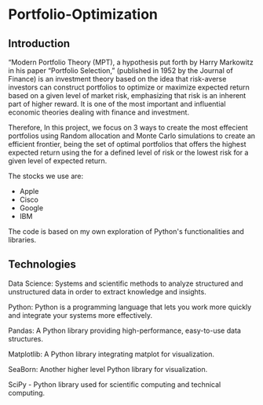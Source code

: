 # Portfolio-Optimization

## Introduction

“Modern Portfolio Theory (MPT), a hypothesis put forth by Harry Markowitz in his paper “Portfolio Selection,” (published in 1952 by the Journal of Finance) is an investment theory based on the idea that risk-averse investors can construct portfolios to optimize or maximize expected return based on a given level of market risk, emphasizing that risk is an inherent part of higher reward. It is one of the most important and influential economic theories dealing with finance and investment.

Therefore, In this project, we focus on 3 ways to create the most effecient portfolios using Random allocation and Monte Carlo simulations to create an efficient frontier, being the set of optimal portfolios that offers the highest expected return using the for a defined level of risk or the lowest risk for a given level of expected return.

The stocks we use are:

* Apple
* Cisco
* Google
* IBM

The code is based on my own exploration of Python's functionalities and libraries.

## Technologies

Data Science: Systems and scientific methods to analyze structured and unstructured data in order to extract knowledge and insights.

Python: Python is a programming language that lets you work more quickly and integrate your systems more effectively.

Pandas: A Python library providing high-performance, easy-to-use data structures.

Matplotlib: A Python library integrating matplot for visualization.

SeaBorn: Another higher level Python library for visualization.

SciPy - Python library used for scientific computing and technical computing. 
